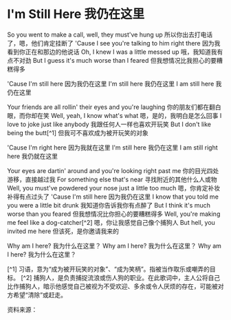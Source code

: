 # I'm Still Here 我仍在这里

So you went to make a call, well, they must've hung up
所以你出去打电话了，嗯，他们肯定挂断了
'Cause I see you're talking to him right there
因为我看到你正在和那边的他说话
Oh, I knew I was a little messed up
哦，我知道我有点不对劲
But I guess it's much worse than I feared
但我想情况比我担心的要糟糕得多

'Cause I'm still here
因为我仍在这里
I'm still here
我仍在这里
I am still here
我仍在这里

Your friends are all rollin' their eyes and you're laughing
你的朋友们都在翻白眼，而你却在笑
Well, yeah, I know what's what
嗯，是的，我明白是怎么回事
I love to joke just like anybody
我跟任何人一样也喜欢开玩笑
But I don't like being the butt[^1]
但我可不喜欢成为被开玩笑的对象

'Cause I'm right here
因为我就在这里
I'm still here
我仍在这里
I am still right here
我仍就在这里

Your eyes are dartin' around and you're looking right past me
你的目光四处游移，直接越过我
For something else that's near
寻找附近的其他什么人或物
Well, you must've powdered your nose just a little too much
嗯，你肯定补妆补得有点过头了
'Cause I'm still here
因为我仍在这里
I know that you told me you were a little bit drunk
我知道你告诉我你有点醉了
But I think it's much worse than you feared
但我想情况比你担心的要糟糕得多
Well, you're making me feel like a dog-catcher[^2]
嗯，你让我感觉自己像个捕狗人
But hell, you invited me here
但该死，是你邀请我来的

Why am I here?
我为什么在这里？
Why am I here?
我为什么在这里？
Why am I here?
我为什么在这里？

[^1] 习语，意为“成为被开玩笑的对象”、“成为笑柄”。指被当作取乐或嘲弄的目标。
[^2] 捕狗人，是负责捕捉流浪或伤人狗的职业。在此歌词中，主人公将自己比作捕狗人，暗示他感觉自己被视为不受欢迎、多余或令人厌烦的存在，可能被对方希望“清除”或赶走。


资料来源：
